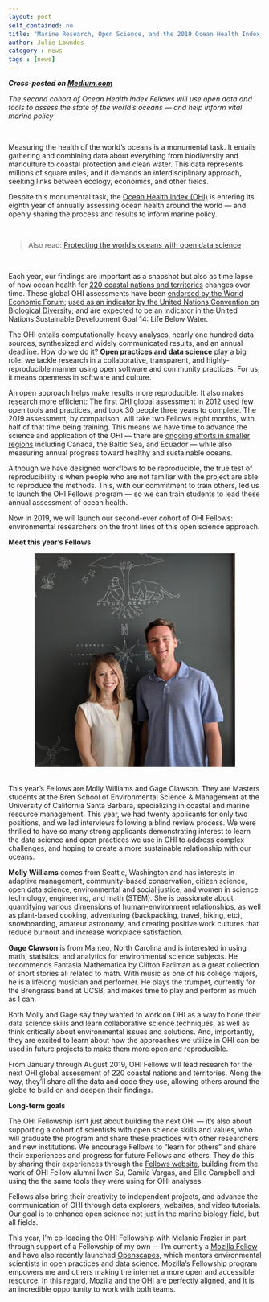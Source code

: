 ```yaml
---
layout: post
self_contained: no
title: "Marine Research, Open Science, and the 2019 Ocean Health Index Fellows"
author: Julie Lowndes
category : news 
tags : [news]
---
```

***Cross-posted on [Medium.com](https://medium.com/read-write-participate/marine-research-open-science-and-the-2019-ocean-health-index-fellows-8cba36d4bc0f)***  
  
*The second cohort of Ocean Health Index Fellows will use open data and tools to assess the state of the world’s oceans — and help inform vital marine policy*


<br>

Measuring the health of the world’s oceans is a monumental task. It entails gathering and combining data about everything from biodiversity and mariculture to coastal protection and clean water. This data represents millions of square miles, and it demands an interdisciplinary approach, seeking links between ecology, economics, and other fields.

Despite this monumental task, the [Ocean Health Index (OHI)](http://ohi-science.org/ohi-global) is entering its eighth year of annually assessing ocean health around the world — and openly sharing the process and results to inform marine policy. 

<br> 

> Also read: [Protecting the world’s oceans with open data science](https://opensource.com/article/18/12/protecting-world-oceans?sc_cid=70160000001273HAAQ) 

<br>

Each year, our findings are important as a snapshot but also as time lapse of how ocean health for [220 coastal nations and territories](http://ohi-science.org/ohi-global/scores.html) changes over time. These global OHI assessments have been [endorsed by the World Economic Forum](http://www.oceanhealthindex.org/news/World_Economic_Forum_Endorses_Ocean_Health_Index); [used as an indicator by the United Nations Convention on Biological Diversity](https://www.bipindicators.net/indicators/ocean-health-index); and are expected to be an indicator in the United Nations Sustainable Development Goal 14: Life Below Water. 

The OHI entails computationally-heavy analyses, nearly one hundred data sources, synthesized and widely communicated results, and an annual deadline. How do we do it? **Open practices and data science** play a big role: we tackle research in a collaborative, transparent, and highly-reproducible manner using open software and community practices. For us, it means openness in software and culture.

An open approach helps make results more reproducible. It also makes research more efficient: The first OHI global assessment in 2012 used few open tools and practices, and took 30 people three years to complete. The 2019 assessment, by comparison, will take two Fellows eight months, with half of that time being training. This means we have time to advance the science and application of the OHI — there are [ongoing efforts in smaller regions](http://ohi-science.org/projects/ohi-assessments/) including Canada, the Baltic Sea, and Ecuador — while also measuring annual progress toward healthy and sustainable oceans. 

Although we have designed workflows to be reproducible, the true test of reproducibility is when people who are not familiar with the project are able to reproduce the methods. This, with our commitment to train others, led us to launch the OHI Fellows program — so we can train students to lead these annual assessment of ocean health.

Now in 2019, we will launch our second-ever cohort of OHI Fellows: environmental researchers on the front lines of this open science approach. 

**Meet this year’s Fellows** 

<center>
    <img src="../assets/blog_images/fellows2019.jpg" width="400px">
</center>

<br>

This year’s Fellows are Molly Williams and Gage Clawson. They are Masters students at the Bren School of Environmental Science & Management at the University of California Santa Barbara, specializing in coastal and marine resource management. This year, we had twenty applicants for only two positions, and we led interviews following a blind review process. We were thrilled to have so many strong applicants demonstrating interest to learn the data science and open practices we use in OHI to address complex challenges, and hoping to create a more sustainable relationship with our oceans.

**Molly Williams** comes from Seattle, Washington and has interests in adaptive management, community-based conservation, citizen science, open data science, environmental and social justice, and women in science, technology, engineering, and math (STEM). She is passionate about quantifying various dimensions of human-environment relationships, as well as plant-based cooking, adventuring (backpacking, travel, hiking, etc), snowboarding, amateur astronomy, and creating positive work cultures that reduce burnout and increase workplace satisfaction. 

**Gage Clawson** is from Manteo, North Carolina and is interested in using math, statistics, and analytics for environmental science subjects. He recommends Fantasia Mathematica by Clifton Fadiman as a great collection of short stories all related to math. With music as one of his college majors, he is a lifelong musician and performer. He plays the trumpet, currently for the Brengrass band at UCSB, and makes time to play and perform as much as I can. 

Both Molly and Gage say they wanted to work on OHI as a way to hone their data science skills and learn collaborative science techniques, as well as think critically about environmental issues and solutions. And, importantly, they are excited to learn about how the approaches we utilize in OHI can be used in future projects to make them more open and reproducible. 

From January through August 2019, OHI Fellows will lead research for the next OHI global assessment of 220 coastal nations and territories. Along the way, they’ll share all the data and code they use, allowing others around the globe to build on and deepen their findings. 


**Long-term goals**  
  
The OHI Fellowship isn’t just about building the next OHI — it’s also about supporting a cohort of scientists with open science skills and values, who will graduate the program and share these practices with other researchers and new institutions. We encourage Fellows to “learn for others” and share their experiences and progress for future Fellows and others. They do this by sharing their experiences through the [Fellows website](http://ohi-science.org/globalfellows/), building from the work of OHI Fellow alumni Iwen Su, Camila Vargas, and Ellie Campbell and using the the same tools they were using for OHI analyses.  

Fellows also bring their creativity to independent projects, and advance the communication of OHI through data explorers, websites, and video tutorials. Our goal is to enhance open science not just in the marine biology field, but all fields. 

This year, I’m co-leading the OHI Fellowship with Melanie Frazier in part through support of a Fellowship of my own — I’m currently a [Mozilla Fellow](https://blog.mozilla.org/blog/2018/08/21/mozilla-announces-25-new-fellows-in-openness-science-and-tech-policy/) and have also recently launched [Openscapes](https://medium.com/read-write-participate/introducing-openscapes-2cf8ed3b69d2), which mentors environmental scientists in open practices and data science. Mozilla’s Fellowship program empowers me and others making the internet a more open and accessible resource. In this regard, Mozilla and the OHI are perfectly aligned, and it is an incredible opportunity to work with both teams. 

